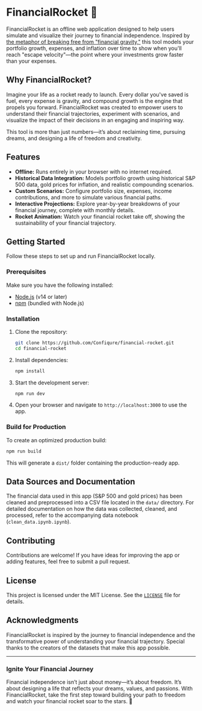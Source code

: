 # FinancialRocket 🚀

FinancialRocket is an offline web application designed to help users simulate and visualize their journey to financial independence. Inspired by [the metaphor of breaking free from "financial gravity,"](https://dylanwheeler.net/writing/your-financial-rocket-a-guide-to-reaching-escape-velocity) this tool models your portfolio growth, expenses, and inflation over time to show when you'll reach "escape velocity"—the point where your investments grow faster than your expenses.

## Why FinancialRocket?

Imagine your life as a rocket ready to launch. Every dollar you've saved is fuel, every expense is gravity, and compound growth is the engine that propels you forward. FinancialRocket was created to empower users to understand their financial trajectories, experiment with scenarios, and visualize the impact of their decisions in an engaging and inspiring way.

This tool is more than just numbers—it’s about reclaiming time, pursuing dreams, and designing a life of freedom and creativity.

## Features

- **Offline:** Runs entirely in your browser with no internet required.
- **Historical Data Integration:** Models portfolio growth using historical S&P 500 data, gold prices for inflation, and realistic compounding scenarios.
- **Custom Scenarios:** Configure portfolio size, expenses, income contributions, and more to simulate various financial paths.
- **Interactive Projections:** Explore year-by-year breakdowns of your financial journey, complete with monthly details.
- **Rocket Animation:** Watch your financial rocket take off, showing the sustainability of your financial trajectory.

## Getting Started

Follow these steps to set up and run FinancialRocket locally.

### Prerequisites

Make sure you have the following installed:

- [Node.js](https://nodejs.org/) (v14 or later)
- [npm](https://www.npmjs.com/) (bundled with Node.js)

### Installation

1. Clone the repository:

   ```bash
   git clone https://github.com/Confiqure/financial-rocket.git
   cd financial-rocket
   ```

2. Install dependencies:

   ```bash
   npm install
   ```

3. Start the development server:

   ```bash
   npm run dev
   ```

4. Open your browser and navigate to `http://localhost:3000` to use the app.

### Build for Production

To create an optimized production build:

```bash
npm run build
```

This will generate a `dist/` folder containing the production-ready app.

## Data Sources and Documentation

The financial data used in this app (S&P 500 and gold prices) has been cleaned and preprocessed into a CSV file located in the `data/` directory. For detailed documentation on how the data was collected, cleaned, and processed, refer to the accompanying data notebook (`clean_data.ipynb.ipynb`).

## Contributing

Contributions are welcome! If you have ideas for improving the app or adding features, feel free to submit a pull request.

## License

This project is licensed under the MIT License. See the [`LICENSE`](LICENSE) file for details.

## Acknowledgments

FinancialRocket is inspired by the journey to financial independence and the transformative power of understanding your financial trajectory. Special thanks to the creators of the datasets that make this app possible.

---

### Ignite Your Financial Journey

Financial independence isn’t just about money—it’s about freedom. It’s about designing a life that reflects your dreams, values, and passions. With FinancialRocket, take the first step toward building your path to freedom and watch your financial rocket soar to the stars. 🚀
